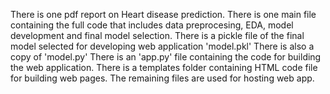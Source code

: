 There is one pdf report on Heart disease prediction.
There is one main file containing the full code that includes data preprocesing, EDA, model development and final model selection.
There is a pickle file of the final model selected for developing web application 'model.pkl' 
There is also a copy of 'model.py'
There is an 'app.py' file containing the code for building the web application.
There is a templates folder containing HTML code file for building web pages.
The remaining files are used for hosting web app.
